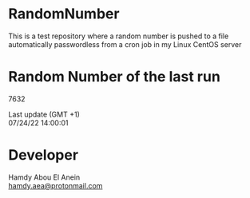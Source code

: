 # RandomNumber    
This is a test repository where a random number is pushed to a file automatically passwordless from a cron job in my Linux CentOS server    
# Random Number of the last run   
7632
      
Last update (GMT +1)    
07/24/22 14:00:01
# Developer    
Hamdy Abou El Anein   
hamdy.aea@protonmail.com
